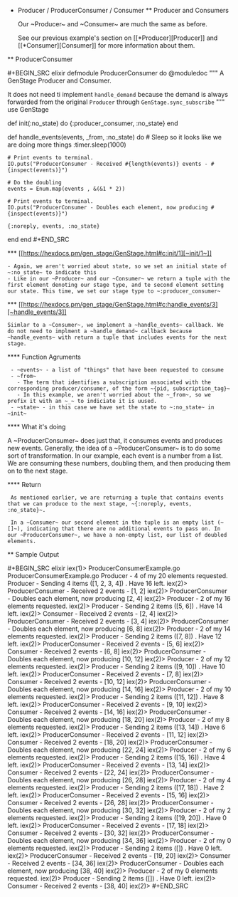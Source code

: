 * Producer / ProducerConsumer / Consumer 
** Producer and Consumers

   Our ~Producer~ and ~Consumer~ are much the same as before. 

   See our previous example's section on [[*Producer][Producer]] and [[*Consumer][Consumer]] for more information about them.

** ProducerConsumer

  #+BEGIN_SRC elixir
defmodule ProducerConsumer do
  @moduledoc """
  A GenStage Producer and Consumer.

  It does not need ti implement `handle_demand` because the demand
  is always forwarded from the original `Producer` through `GenStage.sync_subscribe` 
  """
  use GenStage

  def init(:no_state) do
    {:producer_consumer, :no_state}
  end

  def handle_events(events, _from, :no_state) do
    # Sleep so it looks like we are doing more things 
    :timer.sleep(1000)

    # Print events to terminal.
    IO.puts("ProducerConsumer - Received #{length(events)} events - #{inspect(events)}")

    # Do the doubling
    events = Enum.map(events , &(&1 * 2))

    # Print events to terminal.
    IO.puts("ProducerConsumer - Doubles each element, now producing #{inspect(events)}")

    {:noreply, events, :no_state}
  end
end
  #+END_SRC
 
*** [[https://hexdocs.pm/gen_stage/GenStage.html#c:init/1][~init/1~]]

    - Again, we aren't worried about state, so we set an initial state of ~:no_state~ to indicate this
    - Like in our ~Producer~ and our ~Consumer~ we return a tuple with the first element denoting our stage type, and te second element setting our state. This time, we set our stage type to ~:producer_consumer~

*** [[https://hexdocs.pm/gen_stage/GenStage.html#c:handle_events/3][~handle_events/3]] 

    Siimlar to a ~Consumer~, we implement a ~handle_events~ callback. We do not need to implment a ~handle_demand~ callback because ~handle_events~ with return a tuple that includes events for the next stage.

**** Function Agruments 

     - ~events~ - a list of "things" that have been requested to consume
     - ~from~ 
       - The term that identifies a subscription associated with the corresponding producer/consumer, of the form ~{pid, subscription_tag}~
       - In this example, we aren't worried about the ~_from~, so we prefix it with an ~_~ to indiciate it is uused.
     - ~state~ - in this case we have set the state to ~:no_state~ in ~init~

**** What it's doing
      
A ~ProducerConsumer~ does just that, it consumes events and produces new events. Generally, the idea of a ~ProducerConsumer~ is to do some sort of transformation. In our example, each event is a number from a list. We are consuming these numbers, doubling them, and then producing them on to the next stage.

**** Return

     As mentioned earlier, we are returning a tuple that contains events that we can produce to the next stage, ~{:noreply, events, :no_state}~.

     In a ~Consumer~ our second element in the tuple is an empty list (~[]~), indicating that there are no additional events to pass on. In our ~ProducerConsumer~, we have a non-empty list, our list of doubled elements.

** Sample Output

#+BEGIN_SRC elixir
iex(1)> ProducerConsumerExample.go
ProducerConsumerExample.go
Producer - 4 of my 20 elements requested.
Producer - Sending 4 items ([1, 2, 3, 4]) . Have 16 left.
iex(2)> ProducerConsumer - Received 2 events - [1, 2]
iex(2)> ProducerConsumer - Doubles each element, now producing [2, 4]
iex(2)> Producer - 2 of my 16 elements requested.
iex(2)> Producer - Sending 2 items ([5, 6]) . Have 14 left.
iex(2)> Consumer - Received 2 events - [2, 4]
iex(2)> ProducerConsumer - Received 2 events - [3, 4]
iex(2)> ProducerConsumer - Doubles each element, now producing [6, 8]
iex(2)> Producer - 2 of my 14 elements requested.
iex(2)> Producer - Sending 2 items ([7, 8]) . Have 12 left.
iex(2)> ProducerConsumer - Received 2 events - [5, 6]
iex(2)> Consumer - Received 2 events - [6, 8]
iex(2)> ProducerConsumer - Doubles each element, now producing [10, 12]
iex(2)> Producer - 2 of my 12 elements requested.
iex(2)> Producer - Sending 2 items ([9, 10]) . Have 10 left.
iex(2)> ProducerConsumer - Received 2 events - [7, 8]
iex(2)> Consumer - Received 2 events - [10, 12]
iex(2)> ProducerConsumer - Doubles each element, now producing [14, 16]
iex(2)> Producer - 2 of my 10 elements requested.
iex(2)> Producer - Sending 2 items ([11, 12]) . Have 8 left.
iex(2)> ProducerConsumer - Received 2 events - [9, 10]
iex(2)> Consumer - Received 2 events - [14, 16]
iex(2)> ProducerConsumer - Doubles each element, now producing [18, 20]
iex(2)> Producer - 2 of my 8 elements requested.
iex(2)> Producer - Sending 2 items ([13, 14]) . Have 6 left.
iex(2)> ProducerConsumer - Received 2 events - [11, 12]
iex(2)> Consumer - Received 2 events - [18, 20]
iex(2)> ProducerConsumer - Doubles each element, now producing [22, 24]
iex(2)> Producer - 2 of my 6 elements requested.
iex(2)> Producer - Sending 2 items ([15, 16]) . Have 4 left.
iex(2)> ProducerConsumer - Received 2 events - [13, 14]
iex(2)> Consumer - Received 2 events - [22, 24]
iex(2)> ProducerConsumer - Doubles each element, now producing [26, 28]
iex(2)> Producer - 2 of my 4 elements requested.
iex(2)> Producer - Sending 2 items ([17, 18]) . Have 2 left.
iex(2)> ProducerConsumer - Received 2 events - [15, 16]
iex(2)> Consumer - Received 2 events - [26, 28]
iex(2)> ProducerConsumer - Doubles each element, now producing [30, 32]
iex(2)> Producer - 2 of my 2 elements requested.
iex(2)> Producer - Sending 2 items ([19, 20]) . Have 0 left.
iex(2)> ProducerConsumer - Received 2 events - [17, 18]
iex(2)> Consumer - Received 2 events - [30, 32]
iex(2)> ProducerConsumer - Doubles each element, now producing [34, 36]
iex(2)> Producer - 2 of my 0 elements requested.
iex(2)> Producer - Sending 2 items ([]) . Have 0 left.
iex(2)> ProducerConsumer - Received 2 events - [19, 20]
iex(2)> Consumer - Received 2 events - [34, 36]
iex(2)> ProducerConsumer - Doubles each element, now producing [38, 40]
iex(2)> Producer - 2 of my 0 elements requested.
iex(2)> Producer - Sending 2 items ([]) . Have 0 left.
iex(2)> Consumer - Received 2 events - [38, 40]
iex(2)> 
#+END_SRC
